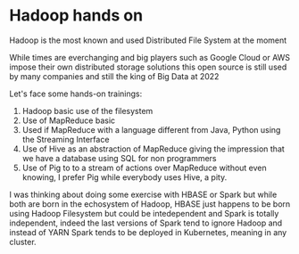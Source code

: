 # Hadoop hands on

Hadoop is the most known and used Distributed File System at the moment

While times are everchanging and big players such as Google Cloud or AWS impose their own distributed storage solutions this open source is still used by many companies and still the king of Big Data at 2022

Let's face some hands-on trainings: 

1. Hadoop basic use of the filesystem
2. Use of MapReduce basic
3. Used if MapReduce with a language different from Java, Python using the Streaming Interface
4. Use of Hive as an abstraction of MapReduce giving the impression that we have a database using SQL for non programmers
5. Use of Pig to to a stream of actions over MapReduce without even knowing, I prefer Pig while everybody uses Hive, a pity.

I was thinking about doing some exercise with HBASE or Spark but while both are born in the echosystem of Hadoop, HBASE just happens to be born using Hadoop Filesystem but could be intedependent and Spark is totally independent, indeed the last versions of Spark tend to ignore Hadoop and instead of YARN Spark tends to be deployed in Kubernetes, meaning in any cluster.


